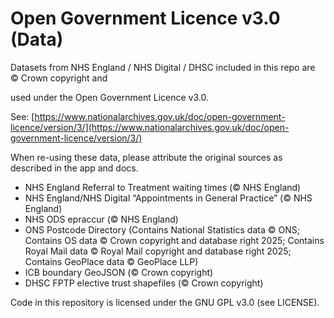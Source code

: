 # Open Government Licence v3.0 (Data)



Datasets from NHS England / NHS Digital / DHSC included in this repo are © Crown copyright and

used under the Open Government Licence v3.0.



See: [https://www.nationalarchives.gov.uk/doc/open-government-licence/version/3/](https://www.nationalarchives.gov.uk/doc/open-government-licence/version/3/)



When re-using these data, please attribute the original sources as described in the app and docs.



* NHS England Referral to Treatment waiting times (© NHS England)
* NHS England/NHS Digital “Appointments in General Practice” (© NHS England)
* NHS ODS epraccur (© NHS England)
* ONS Postcode Directory (Contains National Statistics data © ONS; Contains OS data © Crown copyright and database right 2025; Contains Royal Mail data © Royal Mail copyright and database right 2025; Contains GeoPlace data © GeoPlace LLP)
* ICB boundary GeoJSON (© Crown copyright)
* DHSC FPTP elective trust shapefiles (© Crown copyright)



Code in this repository is licensed under the GNU GPL v3.0 (see LICENSE).

